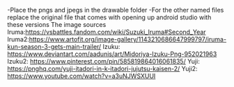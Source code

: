 -Place the pngs and jpegs in the drawable folder
-For the other named files replace the original file that comes with opening up android studio with these versions
The image sources
Iruma:https://vsbattles.fandom.com/wiki/Suzuki_Iruma#Second_Year
Iruma2:https://www.artofit.org/image-gallery/1143210686647999797/iruma-kun-season-3-gets-main-trailer/
Izuku: https://www.deviantart.com/aadunis/art/Midoriya-Izuku-Png-952021963
Izuku2: https://www.pinterest.com/pin/585819864016061835/
Yuji: https://pnghq.com/yuji-itadori-in-k-itadori-jujutsu-kaisen-2/
Yuji2: https://www.youtube.com/watch?v=a3uNJWSXUUI
